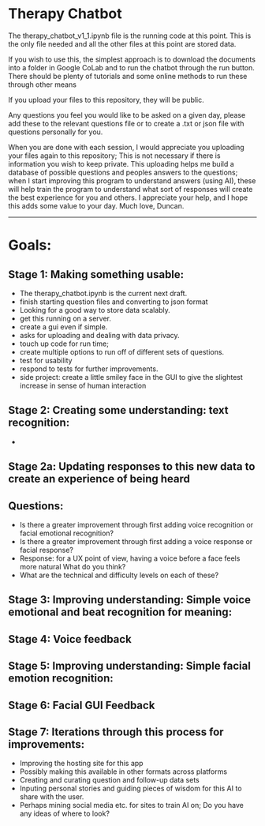 # Therapy Chatbot

The therapy_chatbot_v1_1.ipynb file is the running code at this point. This is the only file needed and all the other files at this point are stored data.

If you wish to use this, the simplest approach is to download the documents into a folder in Google CoLab and to run the chatbot through the run button. There should be plenty of tutorials and some online methods to run these through other means

If you upload your files to this repository, they will be public. 

Any questions you feel you would like to be asked on a given day, please add these to the relevant questions file or to create a .txt or json file with questions personally for you.

When you are done with each session, I would appreciate you uploading your files again to this repository; This is not necessary if there is information you wish to keep private. This uploading helps me build a database of possible questions and peoples answers to the questions; when I start improving this program to understand answers (using AI), these will help train the program to understand what sort of responses will create the best experience for you and others. I appreciate your help, and I hope this adds some value to your day. Much love, Duncan.


--------


# Goals:

Stage 1: Making something usable:
-
- The therapy_chatbot.ipynb is the current next draft.
- finish starting question files and converting to json format
- Looking for a good way to store data scalably. 
- get this running on a server.
- create a gui even if simple. 
- asks for uploading and dealing with data privacy. 
- touch up code for run time;
- create multiple options to run off of different sets of questions. 
- test for usability
- respond to tests for further improvements.
- side project: create a little smiley face in the GUI to give the slightest 
      increase in sense of human interaction

Stage 2: Creating some understanding: text recognition:
- 
-
Stage 2a: Updating responses to this new data to create an experience of being heard
-
Questions:
-
- Is there a greater improvement through first adding voice recognition or facial emotional recognition?
- Is there a greater improvement through first adding a voice response or facial response?
- Response: for a UX point of view, having a voice before a face feels more natural What do you think?
- What are the technical and difficulty levels on each of these?

Stage 3: Improving understanding: Simple voice emotional and beat recognition for meaning:
- 

Stage 4: Voice feedback
-

Stage 5: Improving understanding: Simple facial emotion recognition: 
- 

Stage 6: Facial GUI Feedback
-

Stage 7: Iterations through this process for improvements:
- 
- Improving the hosting site for this app
- Possibly making this available in other formats across platforms
- Creating and curating question and follow-up data sets
- Inputing personal stories and guiding pieces of wisdom  for this AI to share with the user.
- Perhaps mining social media etc. for sites to train AI on; Do you have any ideas of where to look?
